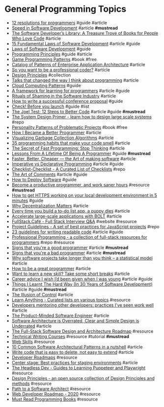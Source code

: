 # General Programming Topics

- [12 resolutions for programmers](http://matt.might.net/articles/programmers-resolutions) #guide #article
- [Speed in Software Development](https://www.targetprocess.com/articles/speed-in-software-development) #article **#mustread**
- [The Software Developer’s Library: A Treasure Trove of Books for People Who Love Code](https://medium.com/javascript-scene/the-software-developer-s-library-a-treasure-trove-of-books-for-people-who-love-code-f9bc92c7883b#.erybyoog1) #article
- [15 Fundamental Laws of Software Development](http://www.exceptionnotfound.net/fundamental-laws-of-software-development/) #article #guide
- [Laws of Software Development](http://www.globalnerdy.com/2007/07/18/laws-of-software-development/) #guide
- [Programming Principles](http://webpro.github.io/programming-principles/) #guide #article
- [Game Programming Patterns](http://gameprogrammingpatterns.com/contents.html) #book #free
- [Catalog of Patterns of Enterprise Application Architecture](http://martinfowler.com/eaaCatalog/index.html) #article
- [So you want to be a professional coder?](https://medium.com/javascript-scene/so-you-want-to-be-a-professional-coder-a3b5deb5329f#.3oqu8uemh) #article
- [Design Principles](https://principles.adactio.com/) #collection
- [Talks that changed the way I think about programming](http://www.opowell.com/post/talks-that-changed-the-way-i-think-about-programming/) #article
- [Cloud Computing Patterns](http://www.cloudcomputingpatterns.org) #guide
- [A framework for learning for programmers](https://dev.to/jjude/a-framework-for-learning-for-programmers) #article #guide
- [Rituals of Shaming in the Software Industry](http://codingwithempathy.com/2017/01/10/rituals-of-shaming-in-the-software-industry/) #article
- [How to write a successful conference proposal](https://medium.com/@fox/how-to-write-a-successful-conference-proposal-4461509d3e32#.ol693drjh) #guide
- [Check! Before you launch](http://mrgan.com/check/) #guide #list
- [The Joel Test: 12 Steps to Better Code](https://www.joelonsoftware.com/2000/08/09/the-joel-test-12-steps-to-better-code) #article #guide **#mustread**
- [The System Design Primer - learn how to design large scale systems](https://github.com/donnemartin/system-design-primer) #repo
- [Personality Patterns of Problematic Projects](https://neilonsoftware.com/books/personality-patterns-of-problematic-projects/) #book #free
- [How I Became a Better Programmer](http://jlongster.com/How-I-Became-Better-Programmer) #article
- [Visualizing Garbage Collection Algorithms](https://spin.atomicobject.com/2014/09/03/visualizing-garbage-collection-algorithms) #article
- [35 programming habits that make your code smell](https://techbeacon.com/35-bad-programming-habits-make-your-code-smell) #article
- [The Secret of Fast Programming: Stop Thinking](http://www.codesimplicity.com/post/the-secret-of-fast-programming-stop-thinking) #article
- [Lessons From A Lifetime Of Being A Programmer](http://thecodist.com/article/lessons_from_a_lifetime_of_being_a_programmer) #guide **#mustread**
- [Faster, Better, Cheaper — the Art of making software](http://jrsinclair.com/articles/2017/faster-better-cheaper-art-of-making-software) #article
- [Imperative vs Declarative Programming](https://tylermcginnis.com/imperative-vs-declarative-programming/) #article #guide
- [Checklist-Checklist - A Curated List of Checklists](https://github.com/huyingjie/Checklist-Checklist) #repo
- [The Art of Comments](https://css-tricks.com/the-art-of-comments) #article #guide
- [How to Deploy Software](https://zachholman.com/posts/deploying-software) #guide
- [Become a productive programmer, and work saner hours](https://codewithoutrules.com/) #resource **#mustread**
- [How to get HTTPS working on your local development environment in 5 minutes](https://medium.freecodecamp.org/how-to-get-https-working-on-your-local-development-environment-in-5-minutes-7af615770eec) #guide
- [Why Decentralization Matters](https://medium.com/@cdixon/why-decentralization-matters-5e3f79f7638e) #article
- [Every time you build a to-do list app, a puppy dies](https://medium.freecodecamp.org/every-time-you-build-a-to-do-list-app-a-puppy-dies-505b54637a5d) #article
- [Accelerate large-scale applications with BOLT](https://code.fb.com/data-infrastructure/accelerate-large-scale-applications-with-bolt) #article
- [FullStack.Café - Full Stack Interview Q&A](https://www.fullstack.cafe) #website #resource
- [Project Guidelines - A set of best practices for JavaScript projects](https://github.com/elsewhencode/project-guidelines) #repo
- [23 guidelines for writing readable code](https://alemil.com/guidelines-for-writing-readable-code) #article #guide
- [Professional Programming - a collection of full-stack resources for programmers](https://github.com/charlax/professional-programming) #repo #resource
- [Signs that you're a good programmer](http://www.yacoset.com/Home/signs-that-you-re-a-good-programmer) #article **#mustread**
- [Signs that you're a bad programmer](http://www.yacoset.com/Home/signs-that-you-re-a-bad-programmer) #article **#mustread**
- [Why software projects take longer than you think – a statistical model](https://erikbern.com/2019/04/15/why-software-projects-take-longer-than-you-think-a-statistical-model.html) #article
- [How to be a great programmer](https://medium.freecodecamp.org/how-to-be-a-great-programmer-34939494996d) #article
- [Want to learn a new skill? Take some short breaks](https://www.ninds.nih.gov/News-Events/News-and-Press-Releases/Press-Releases/Want-learn-new-skill-Take-some-short-breaks) #article
- [Career advice I wish I’d been given when I was young](https://80000hours.org/2019/04/career-advice-i-wish-id-been-given-when-i-was-young) #article #guide 
- [Things I Learnt The Hard Way (In 30 Years of Software Development)](https://blog.juliobiason.net/books/things-i-learnt) #article #guide **#mustread**
- [The Illusion of Control](https://matthiasott.com/notes/the-illusion-of-control) #article
- [Learn Anything - Curated lists on various topics](https://github.com/learn-anything/curated-lists) #resource
- [Developers mentoring other developers: practices I've seen work well](https://blog.pragmaticengineer.com/developers-mentoring-other-developers) #article
- [The Product-Minded Software Engineer](https://blog.pragmaticengineer.com/the-product-minded-engineer) #article
- [Software Architecture is Overrated, Clear and Simple Design is Underrated](https://blog.pragmaticengineer.com/software-architecture-is-overrated) #article
- [The Full-Stack Software Design and Architecture Roadmap](https://github.com/stemmlerjs/software-design-and-architecture-roadmap) #resource
- [Technical Writing Courses](https://developers.google.com/tech-writing) #resource #tutorial **#mustread**
- [Web Skills](https://andreasbm.github.io/web-skills) #resource
- [10 Common Software Architectural Patterns in a nutshell](https://towardsdatascience.com/10-common-software-architectural-patterns-in-a-nutshell-a0b47a1e9013) #article
- [Write code that is easy to delete, not easy to extend](https://programmingisterrible.com/post/139222674273/write-code-that-is-easy-to-delete-not-easy-to) #article
- [Developer Roadmaps](https://roadmap.sh) #resource
- [Center stage: Best practices for staging environments](https://increment.com/development/center-stage-best-practices-for-staging-environments) #article
- [The Headless Dev - Guides to Learning Puppeteer and Playwright](https://theheadless.dev) #resource
- [Design Principles - an open source collection of Design Principles and methods](https://principles.design) #resource
- [Path to a Software Architect](https://github.com/justinamiller/SoftwareArchitect) #resource
- [Web Developer Roadmap - 2020](https://github.com/kamranahmedse/developer-roadmap) #resource
- [Must Read Programming Books](https://www.reddit.com/r/learnprogramming/comments/83xyow/must_read_books/dvmplj3) #resource
